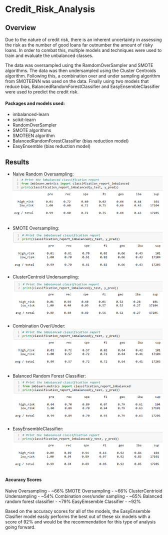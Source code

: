 # Credit_Risk_Analysis

## Overview

Due to the nature of credit risk, there is an inherent uncertainty in assessing the risk as the number of good loans far outnumber the amount of risky loans. In order to combat this, multiple models and techniques were used to train and evaluate the unbalanced classes. 

The data was oversampled using the RamdomOverSampler and SMOTE algorithms. The data was then undersampled using the Cluster Centroids algorithm. Following this, a combination over and under sampling algorithm from SMOTEENN was used on the data. Finally using two models that reduce bias, BalancedRandomForestClassifier and EasyEnsembleClassifier were used to predict the credit risk. 

#### Packages and models used:

* imbalanced-learn
* scikit-learn
* RandomOverSampler
* SMOTE algorithms
* SMOTEEN algorithm
* BalancedRandomForestClassifier (bias reduction model)
* EasyEnsemble (bias reduction model)

## Results

* Naive Random Oversampling:
![naive random oversampling](/Resources/naive_oversample.png)

* SMOTE Oversampling:
![smote oversample](/Resources/smote_oversampling.png)

* ClusterCentroid Undersampling:
![cluster undersampleing](/Resources/undersampling.png)

* Combination Over/Under:
![combination](/Resources/combination_sampling.png)

* Balanced Random Forest Classifier:
![balancedramdonforest](/Resources/balanced_random_forest.png)


* EasyEnsembleClassifier:
![easyemsemble](/Resources/easy_ensemble.png)


#### Accuracy Scores
Naive Oversampling - ~66%
SMOTE Oversampling - ~66%
ClusterCentrioid Undersampling - ~54%
Combination over/under sampling - ~65%
Balanced random forest classifier - ~79%
EasyEmsemble Classifier - ~92%

Based on the accuracy scores for all of the models, the EasyEnsemble Clasifier model easily performs the best out of these six models with a score of 92% and would be the recommendation for this type of analysis going forward.

